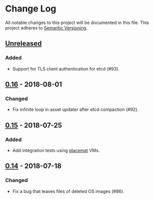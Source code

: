 # Change Log

All notable changes to this project will be documented in this file.
This project adheres to [Semantic Versioning](http://semver.org/).

## [Unreleased]

### Added
- Support for TLS client authentication for etcd (#93).

## [0.16] - 2018-08-01

### Changed
- Fix infinite loop in asset updater after etcd compaction (#92).

## [0.15] - 2018-07-25

### Added
- Add integration tests using [placemat][] VMs.

## [0.14] - 2018-07-18

### Changed
- Fix a bug that leaves files of deleted OS images (#86).

[placemat]: https://github.com/cybozu-go/placemat
[Unreleased]: https://github.com/cybozu-go/sabakan/compare/v0.16...HEAD
[0.16]: https://github.com/cybozu-go/sabakan/compare/v0.15...v0.16
[0.15]: https://github.com/cybozu-go/sabakan/compare/v0.14...v0.15
[0.14]: https://github.com/cybozu-go/sabakan/compare/v0.13...v0.14
